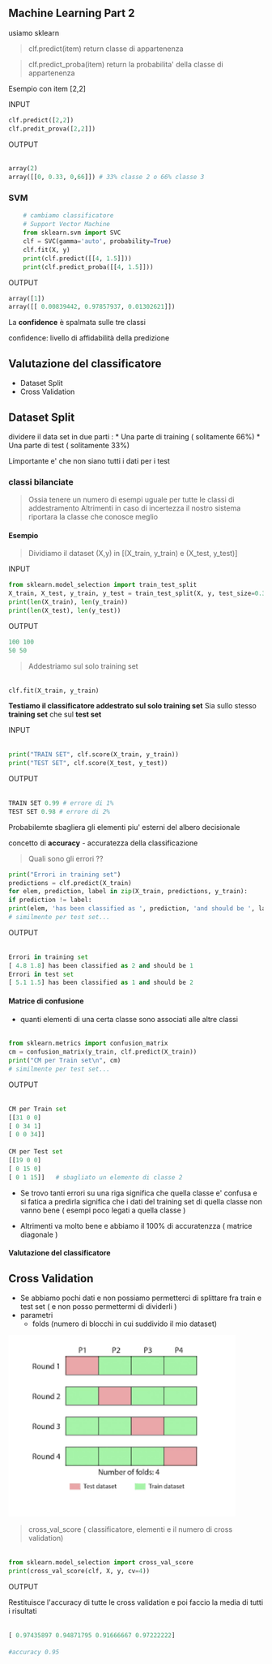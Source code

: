 ## Machine Learning Part 2

usiamo sklearn

> clf.predict(item)  return classe di appartenenza

>clf.predict_proba(item) return la probabilita' della classe di appartenenza

Esempio con item [2,2]

INPUT
```python
clf.predict([2,2])
clf.predit_prova([2,2]])
```
OUTPUT
```python 

array(2)
array([[0, 0.33, 0,66]]) # 33% classe 2 o 66% classe 3 

```
### SVM

```python
    # cambiamo classificatore
    # Support Vector Machine
    from sklearn.svm import SVC
    clf = SVC(gamma='auto', probability=True)
    clf.fit(X, y)
    print(clf.predict([[4, 1.5]]))
    print(clf.predict_proba([[4, 1.5]]))
```

OUTPUT 

```python 
array([1])
array([[ 0.00839442, 0.97857937, 0.01302621]])
```

La __confidence__ è spalmata sulle tre classi

confidence: livello di affidabilità della predizione

## Valutazione del classificatore

* Dataset Split
* Cross Validation

## Dataset Split

dividere il data set in due parti : 
    * Una parte di training ( solitamente 66%)
    * Una parte di test ( solitamente 33%)

Límportante e' che non siano tutti i dati per i test 

### classi bilanciate

> Ossia tenere un numero di esempi uguale per tutte le classi di addestramento
Altrimenti in caso di incertezza il nostro sistema riportara la classe che conosce meglio

#### Esempio

> Dividiamo il dataset (X,y) in [(X_train, y_train) e (X_test, y_test)]

INPUT
```python
from sklearn.model_selection import train_test_split
X_train, X_test, y_train, y_test = train_test_split(X, y, test_size=0.33, random_state=42)
print(len(X_train), len(y_train))
print(len(X_test), len(y_test))

```

OUTPUT 

```python
100 100
50 50
```

> Addestriamo sul solo training set

```python

clf.fit(X_train, y_train) 

```

__Testiamo il classificatore addestrato sul solo training set__
Sia sullo stesso __training set__ che sul __test set__

INPUT 
```python 

print("TRAIN SET", clf.score(X_train, y_train))
print("TEST SET", clf.score(X_test, y_test))
```


OUTPUT

```Python

TRAIN SET 0.99 # errore di 1%
TEST SET 0.98 # errore di 2%

```

Probabilemte sbagliera gli elementi piu' esterni del albero decisionale

concetto di __accuracy__ - accuratezza della classificazione
> Quali sono gli errori ??

```python
print("Errori in training set")
predictions = clf.predict(X_train)
for elem, prediction, label in zip(X_train, predictions, y_train):
if prediction != label:
print(elem, 'has been classified as ', prediction, 'and should be ', label)
# similmente per test set...

```
OUTPUT

```python 

Errori in training set
[ 4.8 1.8] has been classified as 2 and should be 1
Errori in test set
[ 5.1 1.5] has been classified as 1 and should be 2

```

#### Matrice di confusione

* quanti elementi di una certa classe sono associati alle altre classi

```python

from sklearn.metrics import confusion_matrix
cm = confusion_matrix(y_train, clf.predict(X_train))
print("CM per Train set\n", cm)
# similmente per test set...

```

OUTPUT 

```python

CM per Train set
[[31 0 0]
[ 0 34 1]
[ 0 0 34]]

CM per Test set
[[19 0 0]
[ 0 15 0]
[ 0 1 15]]   # sbagliato un elemento di classe 2

```

* Se trovo tanti errori su una riga significa che quella classe e' confusa e si fatica a predirla significa che i dati del training set di quella classe non vanno bene ( esempi poco legati a quella classe )

* Altrimenti va molto bene e abbiamo il 100% di  accuratenzza ( matrice diagonale )

#### Valutazione del classificatore

## Cross Validation

* Se abbiamo pochi dati e non possiamo permetterci di splittare fra train e test set ( e non posso permettermi di dividerli )
* parametri
  * folds (numero di blocchi in cui suddivido il mio dataset)

![](/images/image6.png)
> cross_val_score ( classificatore, elementi e il numero di cross validation)
```python 

from sklearn.model_selection import cross_val_score
print(cross_val_score(clf, X, y, cv=4))

```
OUTPUT 

Restituisce l'accuracy di tutte le cross validation e poi faccio la media di tutti i risultati

```python 

[ 0.97435897 0.94871795 0.91666667 0.97222222] 

#accuracy 0.95
```